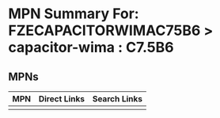 



# MPN Summary For: FZECAPACITORWIMAC75B6 > capacitor-wima : C7.5B6

## MPNs
  

|MPN|Direct Links|Search Links|
| :--- | :--- | :--- |
||||
